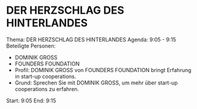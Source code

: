 # DER HERZSCHLAG DES HINTERLANDES
Thema: DER HERZSCHLAG DES HINTERLANDES
Agenda: 9:05 - 9:15
Beteiligte Personen:
- DOMINIK GROSS
- FOUNDERS FOUNDATION
- Profil: DOMINIK GROSS von FOUNDERS FOUNDATION bringt Erfahrung in start-up cooperations.
- Grund: Sprechen Sie mit DOMINIK GROSS, um mehr über start-up cooperations zu erfahren.

Start: 9:05
End: 9:15
